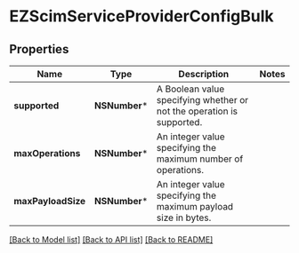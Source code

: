 # EZScimServiceProviderConfigBulk

## Properties
Name | Type | Description | Notes
------------ | ------------- | ------------- | -------------
**supported** | **NSNumber*** | A Boolean value specifying whether or not the operation is supported. | 
**maxOperations** | **NSNumber*** | An integer value specifying the maximum number of operations. | 
**maxPayloadSize** | **NSNumber*** | An integer value specifying the maximum payload size in bytes. | 

[[Back to Model list]](../README.md#documentation-for-models) [[Back to API list]](../README.md#documentation-for-api-endpoints) [[Back to README]](../README.md)


